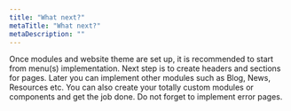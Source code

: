 ```yaml
---
title: "What next?"
metaTitle: "What next?"
metaDescription: ""
---
```


Once modules and website theme are set up, it is recommended to start from menu(s) implementation. Next step is to create headers and sections for pages. Later you can implement other modules such as Blog, News, Resources etc. You can also create your totally custom modules or components and get the job done. Do not forget to implement error pages.